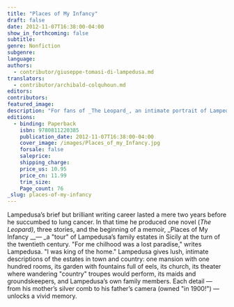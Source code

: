 ```yaml
---
title: "Places of My Infancy"
draft: false
date: 2012-11-07T16:38:00-04:00
show_in_forthcoming: false
subtitle:
genre: Nonfiction
subgenre:
language:
authors:
  - contributor/giuseppe-tomasi-di-lampedusa.md
translators:
  - contributor/archibald-colquhoun.md
editors:
contributors:
featured_image:
description: "For fans of _The Leopard_, an intimate portrait of Lampedusa's childhood "
editions:
  - binding: Paperback
    isbn: 9780811220385
    publication_date: 2012-11-07T16:38:00-04:00
    cover_image: /images/Places_of_my_Infancy.jpg
    forsale: false
    saleprice:
    shipping_charge:
    price_us: 10.95
    price_cn: 11.99
    trim_size:
    Page_count: 76
_slug: places-of-my-infancy
---
```


Lampedusa’s brief but brilliant writing career lasted a mere two years before he succumbed to lung cancer. In that time he produced one novel (_The Leopard)_, three stories, and the beginning of a memoir, _Places of My Infancy __— _a "tour" of Lampedusa’s family estates in Sicily at the turn of the twentieth century. "For me chilhood was a lost paradise," writes Lampedusa. "I was king of the home." Lampedusa gives lush, intimate descriptions of the estates in town and country: one mansion with one hundred rooms, its garden with fountains full of eels, its church, its theater where wandering "country" troupes would perform, its maids and groundskeepers, and Lampedusa’s own family members. Each detail — from his mother’s silver comb to his father’s camera (owned "in 1900!") — unlocks a vivid memory.

